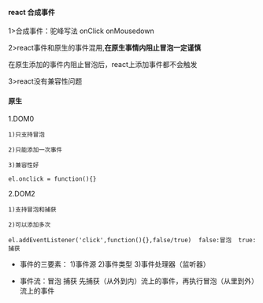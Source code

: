 #### react 合成事件

1>合成事件：驼峰写法  onClick  onMousedown

2>react事件和原生的事件混用,**在原生事情内阻止冒泡一定谨慎**

在原生添加的事件内阻止冒泡后，react上添加事件都不会触发

3>react没有兼容性问题


#### 原生

1.DOM0

    1)只支持冒泡

    2)只能添加一次事件

    3)兼容性好

```
el.onclick = function(){}
```

2.DOM2

    1)支持冒泡和捕获

    2)可以添加多次

```
el.addEventListener('click',function(){},false/true)  false:冒泡  true:捕获

```

- 事件的三要素： 1)事件源  2)事件类型 3)事件处理器（监听器）

- 事件流：冒泡  捕获   先捕获（从外到内）流上的事件，再执行冒泡（从里到外）流上的事件


